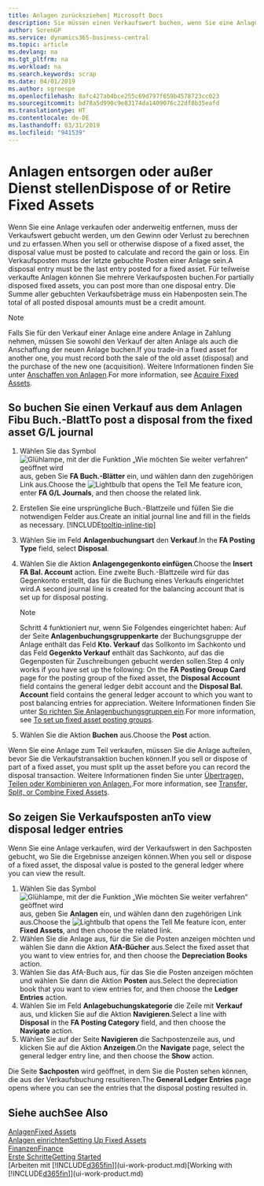 ```yaml
---
title: Anlagen zurücksziehen| Microsoft Docs
description: Sie müssen einen Verkaufswert buchen, wenn Sie eine Anlage verkaufen oder ausrangieren, die storniert werden sollten.
author: SorenGP
ms.service: dynamics365-business-central
ms.topic: article
ms.devlang: na
ms.tgt_pltfrm: na
ms.workload: na
ms.search.keywords: scrap
ms.date: 04/01/2019
ms.author: sgroespe
ms.openlocfilehash: 8afc427ab4bce255c69d797f659b4578723cc023
ms.sourcegitcommit: bd78a5d990c9e83174da1409076c22df8b35eafd
ms.translationtype: HT
ms.contentlocale: de-DE
ms.lasthandoff: 03/31/2019
ms.locfileid: "941539"
---
```

# <a name="dispose-of-or-retire-fixed-assets"></a><span data-ttu-id="b0827-103">Anlagen entsorgen oder außer Dienst stellen</span><span class="sxs-lookup"><span data-stu-id="b0827-103">Dispose of or Retire Fixed Assets</span></span>
<span data-ttu-id="b0827-104">Wenn Sie eine Anlage verkaufen oder anderweitig entfernen, muss der Verkaufswert gebucht werden, um den Gewinn oder Verlust zu berechnen und zu erfassen.</span><span class="sxs-lookup"><span data-stu-id="b0827-104">When you sell or otherwise dispose of a fixed asset, the disposal value must be posted to calculate and record the gain or loss.</span></span> <span data-ttu-id="b0827-105">Ein Verkaufsposten muss der letzte gebuchte Posten einer Anlage sein.</span><span class="sxs-lookup"><span data-stu-id="b0827-105">A disposal entry must be the last entry posted for a fixed asset.</span></span> <span data-ttu-id="b0827-106">Für teilweise verkaufte Anlagen können Sie mehrere Verkaufsposten buchen.</span><span class="sxs-lookup"><span data-stu-id="b0827-106">For partially disposed fixed assets, you can post more than one disposal entry.</span></span> <span data-ttu-id="b0827-107">Die Summe aller gebuchten Verkaufsbeträge muss ein Habenposten sein.</span><span class="sxs-lookup"><span data-stu-id="b0827-107">The total of all posted disposal amounts must be a credit amount.</span></span>  

> [!NOTE]  
>   <span data-ttu-id="b0827-108">Falls Sie für den Verkauf einer Anlage eine andere Anlage in Zahlung nehmen, müssen Sie sowohl den Verkauf der alten Anlage als auch die Anschaffung der neuen Anlage buchen.</span><span class="sxs-lookup"><span data-stu-id="b0827-108">If you trade-in a fixed asset for another one, you must record both the sale of the old asset (disposal) and the purchase of the new one (acquisition).</span></span> <span data-ttu-id="b0827-109">Weitere Informationen finden Sie unter [Anschaffen von Anlagen](fa-how-acquire.md).</span><span class="sxs-lookup"><span data-stu-id="b0827-109">For more information, see [Acquire Fixed Assets](fa-how-acquire.md).</span></span>  

## <a name="to-post-a-disposal-from-the-fixed-asset-gl-journal"></a><span data-ttu-id="b0827-110">So buchen Sie einen Verkauf aus dem Anlagen Fibu Buch.-Blatt</span><span class="sxs-lookup"><span data-stu-id="b0827-110">To post a disposal from the fixed asset G/L journal</span></span>
1. <span data-ttu-id="b0827-111">Wählen Sie das Symbol ![Glühlampe, mit der die Funktion „Wie möchten Sie weiter verfahren“ geöffnet wird](media/ui-search/search_small.png "Wie möchten Sie weiter verfahren?") aus, geben Sie **FA Buch.-Blätter** ein, und wählen dann den zugehörigen Link aus.</span><span class="sxs-lookup"><span data-stu-id="b0827-111">Choose the ![Lightbulb that opens the Tell Me feature](media/ui-search/search_small.png "Tell me what you want to do") icon, enter **FA G/L Journals**, and then choose the related link.</span></span>  
2. <span data-ttu-id="b0827-112">Erstellen Sie eine ursprüngliche Buch.-Blattzeile und füllen Sie die notwendigen Felder aus.</span><span class="sxs-lookup"><span data-stu-id="b0827-112">Create an initial journal line and fill in the fields as necessary.</span></span> [!INCLUDE[tooltip-inline-tip](includes/tooltip-inline-tip_md.md)]  
3. <span data-ttu-id="b0827-113">Wählen Sie im Feld **Anlagenbuchungsart** den **Verkauf**.</span><span class="sxs-lookup"><span data-stu-id="b0827-113">In the **FA Posting Type** field, select **Disposal**.</span></span>  
4. <span data-ttu-id="b0827-114">Wählen Sie die Aktion **Anlagengegenkonto einfügen**.</span><span class="sxs-lookup"><span data-stu-id="b0827-114">Choose the **Insert FA Bal. Account** action.</span></span> <span data-ttu-id="b0827-115">Eine zweite Buch.-Blattzeile wird für das Gegenkonto erstellt, das für die Buchung eines Verkaufs eingerichtet wird.</span><span class="sxs-lookup"><span data-stu-id="b0827-115">A second journal line is created for the balancing account that is set up for disposal posting.</span></span>  

    > [!NOTE]  
    >   <span data-ttu-id="b0827-116">Schritt 4 funktioniert nur, wenn Sie Folgendes eingerichtet haben: Auf der Seite **Anlagenbuchungsgruppenkarte** der Buchungsgruppe der Anlage enthält das Feld **Kto. Verkauf** das Sollkonto im Sachkonto und das Feld **Gegenkto Verkauf** enthält das Sachkonto, auf das die Gegenposten für Zuschreibungen gebucht werden sollen.</span><span class="sxs-lookup"><span data-stu-id="b0827-116">Step 4 only works if you have set up the following: On the **FA Posting Group Card** page for the posting group of the fixed asset, the **Disposal Account** field contains the general ledger debit account and the **Disposal Bal. Account** field contains the general ledger account to which you want to post balancing entries for appreciation.</span></span> <span data-ttu-id="b0827-117">Weitere Informationen finden Sie unter [So richten Sie Anlagenbuchungsgruppen ein](fa-how-setup-general.md#to-set-up-fixed-asset-posting-groups).</span><span class="sxs-lookup"><span data-stu-id="b0827-117">For more information, see [To set up fixed asset posting groups](fa-how-setup-general.md#to-set-up-fixed-asset-posting-groups).</span></span>  
5. <span data-ttu-id="b0827-118">Wählen Sie die Aktion **Buchen** aus.</span><span class="sxs-lookup"><span data-stu-id="b0827-118">Choose the **Post** action.</span></span>  

<span data-ttu-id="b0827-119">Wenn Sie eine Anlage zum Teil verkaufen, müssen Sie die Anlage aufteilen, bevor Sie die Verkaufstransaktion buchen können.</span><span class="sxs-lookup"><span data-stu-id="b0827-119">If you sell or dispose of part of a fixed asset, you must split up the asset before you can record the disposal transaction.</span></span> <span data-ttu-id="b0827-120">Weitere Informationen finden Sie unter [Übertragen, Teilen oder Kombinieren von Anlagen.](fa-how-trans-split-combine.md).</span><span class="sxs-lookup"><span data-stu-id="b0827-120">For more information, see [Transfer, Split, or Combine Fixed Assets](fa-how-trans-split-combine.md).</span></span>  

## <a name="to-view-disposal-ledger-entries"></a><span data-ttu-id="b0827-121">So zeigen Sie Verkaufsposten an</span><span class="sxs-lookup"><span data-stu-id="b0827-121">To view disposal ledger entries</span></span>
<span data-ttu-id="b0827-122">Wenn Sie eine Anlage verkaufen, wird der Verkaufswert in den Sachposten gebucht, wo Sie die Ergebnisse anzeigen können.</span><span class="sxs-lookup"><span data-stu-id="b0827-122">When you sell or dispose of a fixed asset, the disposal value is posted to the general ledger where you can view the result.</span></span>  

1. <span data-ttu-id="b0827-123">Wählen Sie das Symbol ![Glühlampe, mit der die Funktion „Wie möchten Sie weiter verfahren“ geöffnet wird](media/ui-search/search_small.png "Wie möchten Sie weiter verfahren?") aus, geben Sie **Anlagen** ein, und wählen dann den zugehörigen Link aus.</span><span class="sxs-lookup"><span data-stu-id="b0827-123">Choose the ![Lightbulb that opens the Tell Me feature](media/ui-search/search_small.png "Tell me what you want to do") icon, enter **Fixed Assets**, and then choose the related link.</span></span>  
2. <span data-ttu-id="b0827-124">Wählen Sie die Anlage aus, für die Sie die Posten anzeigen möchten und wählen Sie dann die Aktion **AfA-Bücher** aus.</span><span class="sxs-lookup"><span data-stu-id="b0827-124">Select the fixed asset that you want to view entries for, and then choose the **Depreciation Books** action.</span></span>  
3. <span data-ttu-id="b0827-125">Wählen Sie das AfA-Buch aus, für das Sie die Posten anzeigen möchten und wählen Sie dann die Aktion **Posten** aus.</span><span class="sxs-lookup"><span data-stu-id="b0827-125">Select the depreciation book that you want to view entries for, and then choose the **Ledger Entries** action.</span></span>  
4. <span data-ttu-id="b0827-126">Wählen Sie im Feld **Anlagebuchungskategorie** die Zeile mit **Verkauf** aus, und klicken Sie auf die Aktion **Navigieren**.</span><span class="sxs-lookup"><span data-stu-id="b0827-126">Select a line with **Disposal** in the **FA Posting Category** field, and then choose the **Navigate** action.</span></span>  
5. <span data-ttu-id="b0827-127">Wählen Sie auf der Seite **Navigieren** die Sachpostenzeile aus, und klicken Sie auf die Aktion **Anzeigen**.</span><span class="sxs-lookup"><span data-stu-id="b0827-127">On the **Navigate** page, select the general ledger entry line, and then choose the **Show** action.</span></span>  

<span data-ttu-id="b0827-128">Die Seite **Sachposten** wird geöffnet, in dem Sie die Posten sehen können, die aus der Verkaufsbuchung resultieren.</span><span class="sxs-lookup"><span data-stu-id="b0827-128">The **General Ledger Entries** page opens where you can see the entries that the disposal posting resulted in.</span></span>  

## <a name="see-also"></a><span data-ttu-id="b0827-129">Siehe auch</span><span class="sxs-lookup"><span data-stu-id="b0827-129">See Also</span></span>
[<span data-ttu-id="b0827-130">Anlagen</span><span class="sxs-lookup"><span data-stu-id="b0827-130">Fixed Assets</span></span>](fa-manage.md)  
[<span data-ttu-id="b0827-131">Anlagen einrichten</span><span class="sxs-lookup"><span data-stu-id="b0827-131">Setting Up Fixed Assets</span></span>](fa-setup.md)  
[<span data-ttu-id="b0827-132">Finanzen</span><span class="sxs-lookup"><span data-stu-id="b0827-132">Finance</span></span>](finance.md)  
[<span data-ttu-id="b0827-133">Erste Schritte</span><span class="sxs-lookup"><span data-stu-id="b0827-133">Getting Started</span></span>](product-get-started.md)  
<span data-ttu-id="b0827-134">[Arbeiten mit [!INCLUDE[d365fin](includes/d365fin_md.md)]](ui-work-product.md)</span><span class="sxs-lookup"><span data-stu-id="b0827-134">[Working with [!INCLUDE[d365fin](includes/d365fin_md.md)]](ui-work-product.md)</span></span>
